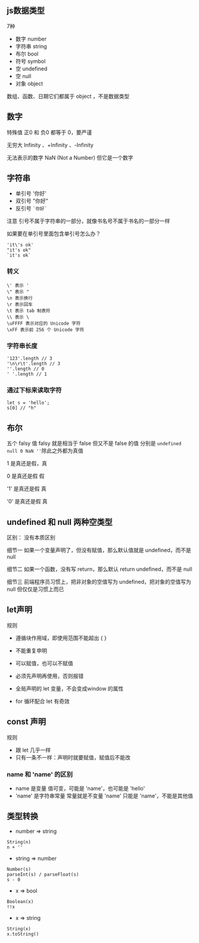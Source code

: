 ## js数据类型
7种
* 数字 number
* 字符串 string
* 布尔 bool
* 符号 symbol
* 空 undefined
* 空 null
* 对象 object
  
数组、函数、日期它们都属于 object ，不是数据类型
## 数字
特殊值
正0 和 负0 都等于 0，要严谨

无穷大
Infinity 、+Infinity 、-Infinity

无法表示的数字
NaN (Not a Number)
但它是一个数字
## 字符串
* 单引号
'你好'
* 双引号
"你好"
* 反引号
``` `你好` ```

注意
引号不属于字符串的一部分，就像书名号不属于书名的一部分一样

如果要在单引号里面包含单引号怎么办？
```
'it\'s ok'
"it's ok"
`it's ok`
```
### 转义
```
\' 表示 '
\" 表示 "
\n 表示换行
\r 表示回车
\t 表示 tab 制表符
\\ 表示 \
\uFFFF 表示对应的 Unicode 字符
\xFF 表示前 256 个 Unicode 字符
```
### 字符串长度
```
'123'.length // 3
'\n\r\t'.length // 3
''.length // 0
' '.length // 1
```
### 通过下标来读取字符
```
let s = 'hello';
s[0] // "h"
```
## 布尔
五个 falsy 值
falsy 就是相当于 false 但又不是 false 的值
分别是 ```undefined null 0 NaN ''```除此之外都为真值

1 是真还是假，真 

0 是真还是假 假

'1' 是真还是假 真

'0' 是真还是假 真


## undefined 和 null 两种空类型
区别：
没有本质区别

细节一
如果一个变量声明了，但没有赋值，那么默认值就是 undefined，而不是 null

细节二
如果一个函数，没有写 return，那么默认 return undefined，而不是 null

细节三
前端程序员习惯上，把非对象的空值写为 undefined，把对象的空值写为 null
但仅仅是习惯上而已

## let声明
规则
* 遵循块作用域，即使用范围不能超出 { }

* 不能重复申明

* 可以赋值，也可以不赋值

* 必须先声明再使用，否则报错

* 全局声明的 let 变量，不会变成window 的属性

* for 循环配合 let 有奇效
## const 声明
规则
* 跟 let 几乎一样
* 只有一条不一样：声明时就要赋值，赋值后不能改
### name 和 'name' 的区别
* name 是变量
值可变，可能是 'name'，也可能是 'hello'
* 'name' 是字符串常量
常量就是不变量
'name' 只能是 'name'，不能是其他值
## 类型转换
* number => string
```
String(n)
n + ''
```
* string => number
```
Number(s)
parseInt(s) / parseFloat(s)
s - 0
```
* x => bool
```
Boolean(x)
!!x
```
* x => string
```
String(x)
x.toString()
```





